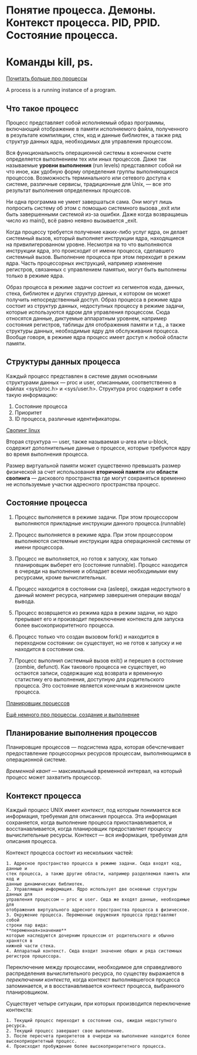 # Понятие процесса. Демоны. Контекст процесса. PID, PPID. Состояние процесса.
# Команды kill, ps.

[Почитать больше про процессы](https://habr.com/ru/post/423049/)

A process is a running instance of a program.   

## Что такое процесс

Процесс представляет собой исполняемый образ программы, включающий отображение в
памяти исполняемого файла, полученного в результате компиляции, стек, код и
данные библиотек, а также ряд структур данных ядра, необходимых для управления
процессом.

Вся функциональность операционной системы в конечном счете определяется
выполнением тех или иных процессов. Даже так называемые **уровни выполнения**
(run levels) представляют собой ни что иное, как удобную форму определения
группы выполняющихся процессов. Возможность терминального или сетевого доступа к
системе, различные сервисы, традиционные для Unix, — все это результат
выполнения определенных процессов. 

Ни одна программа не умеет завершаться сама. Они могут лишь попросить систему об
этом с помощью системного вызова _exit или быть завершенными системой из-за
ошибки. Даже когда возвращаешь число из main(), всё равно неявно вызывается
_exit.

Когда процессу требуется получение каких-либо услуг ядра, он делает системный
вызов, который выполняет инструкции ядра, находящиеся на привилигерованном
уровне. Несмотря на то что выполняются инструкции ядра, это происходит от имени
процесса, сделавшего системный вызов. Выполнение процесса при этом переходит в
режим ядра. Часть процессорных инструкций, например изменение регистров,
связанных с управлением памятью, могут быть выполнены только в режиме ядра.

Образ процесса в режиме задачи состоит из сегментов кода, данных, стека,
библиотек и других структур данных, к котором он может получить непосредственный
доступ. Образ процесса в режиме ядра состоит из структур данных, недоступных
процессу в режиме задачи, которые используются ядром для управления процессом.
Сюда относятся данные, диктуемые аппаратным уровнем, например состояния
регистров, таблицы для отображения памяти и т.д., а также структуры данных,
необходимые ядру для обслуживания процесса. Вообще говоря, в режиме ядра процесс
имеет доступ к любой области памяти.

## Структуры данных процесса

Каждый процесс представлен в системе двумя основными структурами данных — proc и
user, описанными, соответственно в файлах <sys/proc.h> и <sys/user.h>. Структура
proc содержит в себе такую информацию:

1. Состояние процесса
2. Приоритет
3. ID процесса, различные идентификаторы.

[Свопинг linux](https://www.opennet.ru/base/sys/swap_create.txt.html)

Вторая структура — user, также называемая u-area или u-block, содержит
дополнительные данные о процессе, которые требуются ядру во время выполнения
процесса.

Размер виртуальной памяти может существенно превышать размер физической за счет
использования **вторичной памяти** или **области свопинга** — дискового
пространства где могут сохраняться временно не используемые участки адресного
пространства процесс.

## Состояние процесса

1. Процесс выполняется в режиме задачи. При этом процессором выполняются
прикладные инструкции данного процесса.(runnable)

2. Процесс выполняется в режиме ядра. При этом процессором выполняются системные
инструкции ядра операционной системы от имени процессора.

3. Процесс не выполняется, но готов к запуску, как только планировщик выберет
его (состояние runnable). Процесс находится в очереди на выполнение и обладает
всеми необходимыми ему ресурсами, кроме вычислительных.

4. Процесс находится в состоянии сна (asleep), ожидая недоступного в данный
момент ресурса, например завершения операции ввода/вывода.

5. Процесс возврщается из режима ядра в режим задачи, но ядро прерывает его и
производит переключение контекста для запуска более высокоприоритетного
процесса.

6. Процесс только что создан вызовом fork() и находится в переходном состоянии:
он существует, но не готов к запуску и не находится в состоянии сна.

7. Процесс выполнил системный вызов exit() и перешел в состояние (zombie,
defunct). Как такового процесса не существует, но остаются записи, содержащие
код возврата и временную статистику его выполнения, доступную для родительского
процесса. Это состояние является конечным в жизненном цикле процесса.


[Планировщик процессов](https://habr.com/ru/post/154609/)

[Ещё немного про процессы, создание и
выполнение](http://www.opennet.ru/docs/RUS/lnx_process/process2.html)

## Планирование выполнения процессов

Планировщие процессов — подсистема ядра, которая обечспечивает предоставление
процессорных ресурсов процессам, выполняющимся в операционной системе. 

*Временной квант* — максимальный временной интервал, на который процесс может
захватить процессор.

## Контекст процесса

Каждый процесс UNIX имеет *контекст*, под которым понимается вся информация,
требуемая для описанния процесса. Эта информация сохраняется, когда выполнение
процесса приостанавливается, и восстанавливается, когда планировщик
предоставляет процессу вычислительные ресурсы. 
Контекст — вся информация, требуемая для описания процесса.

Контекст процесса состоит из нескольких частей:

    1. Адресное пространство процесса в режиме задачи. Cюда входят код, данные и
    стек процесса, а также другие области, например разделяемая память или код и
    данные динамических библиотек. 
    2. Управляющая информация. Ядро использует две основные структуры данных для
    управления процессом — proc и user. Сюда же входят данные, необходимые для
    отображения виртуального адресного пространства процесса в физическое.
    3. Окружение процесса. Переменные окружения процесса представляют собой
    строки пар вида:
    **переменная=значение**
    которые наследуются дочерним процессом от родительского и обычно хранятся в
    нижней части стека. 
    4. Аппаратный контекст. Сюда входит значение общих и ряда системных
    регистров процессора.

Переключение между процессами, необходимое для справедливого распределения
вычислительного ресурса, по существу выражается в *переключении контекста*,
когда контекст выполнявшегося процесса запоминается, и в восстанавливается
контекст процесса, выбранного планировщиком.

Существует четыре ситуации, при которых производится переключение контекста:

    1. Текущий процесс переходит в состояние сна, ожидая недоступного ресурса.
    2. Текущий процесс завершает свое выполнение.
    3. После пересчета приоритетов в очереди на выполнение находится более
    высокоприоритетный процесс.
    4. Происходит пробуждение более высокоприоритетного процесса. 







